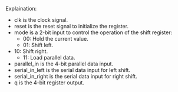 Explaination:
* clk is the clock signal.
* reset is the reset signal to initialize the register.
* mode is a 2-bit input to control the operation of the shift register:
	* 00: Hold the current value.
	* 01: Shift left.
* 10: Shift right.
	* 11: Load parallel data.
* parallel_in is the 4-bit parallel data input.
* serial_in_left is the serial data input for left shift.
* serial_in_right is the serial data input for right shift.
* q is the 4-bit register output.

